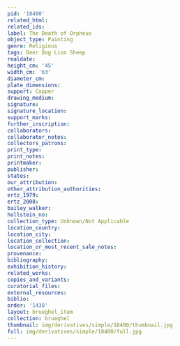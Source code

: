 ```yaml
---
pid: '18400'
related_html: 
related_ids: 
label: The Death of Orpheus
object_type: Painting
genre: Religious
tags: Deer Dog Lion Sheep
realdate: 
height_cm: '45'
width_cm: '63'
diameter_cm: 
plate_dimensions: 
support: Copper
drawing_medium: 
signature: 
signature_location: 
support_marks: 
further_inscription: 
collaborators: 
collaborator_notes: 
collectors_patrons: 
print_type: 
print_notes: 
printmaker: 
publisher: 
states: 
our_attribution: 
other_attribution_authorities: 
ertz_1979: 
ertz_2008: 
bailey_walker: 
hollstein_no: 
collection_type: Unknown/Not Applicable
location_country: 
location_city: 
location_collection: 
location_or_most_recent_sale_notes: 
provenance: 
bibliography: 
exhibition_history: 
related_works: 
copies_and_variants: 
curatorial_files: 
external_resources: 
biblio: 
order: '1438'
layout: brueghel_item
collection: brueghel
thumbnail: img/derivatives/simple/18400/thumbnail.jpg
full: img/derivatives/simple/18400/full.jpg
---
```

